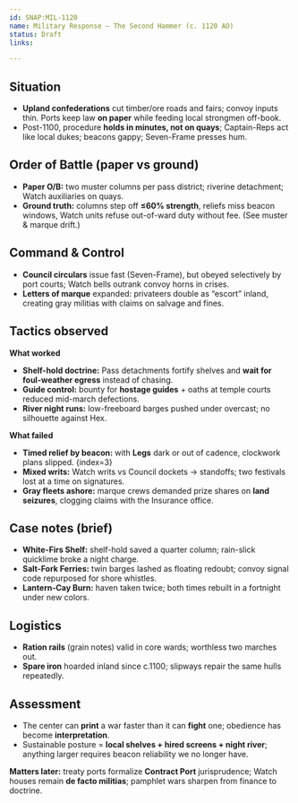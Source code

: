 ```yaml
---
id: SNAP:MIL-1120
name: Military Response — The Second Hammer (c. 1120 AO)
status: Draft
links:

---
```


## Situation
- **Upland confederations** cut timber/ore roads and fairs; convoy inputs thin. Ports keep law **on paper** while feeding local strongmen off-book. 
- Post-1100, procedure **holds in minutes, not on quays**; Captain-Reps act like local dukes; beacons gappy; Seven-Frame presses hum. 

## Order of Battle (paper vs ground)
- **Paper O/B:** two muster columns per pass district; riverine detachment; Watch auxiliaries on quays.  
- **Ground truth:** columns step off **≤60% strength**, reliefs miss beacon windows, Watch units refuse out-of-ward duty without fee. (See muster & marque drift.)  

## Command & Control
- **Council circulars** issue fast (Seven-Frame), but obeyed selectively by port courts; Watch bells outrank convoy horns in crises. 
- **Letters of marque** expanded: privateers double as “escort” inland, creating gray militias with claims on salvage and fines.

## Tactics observed
**What worked**
- **Shelf-hold doctrine:** Pass detachments fortify shelves and **wait for foul-weather egress** instead of chasing.  
- **Guide control:** bounty for **hostage guides** + oaths at temple courts reduced mid-march defections.  
- **River night runs:** low-freeboard barges pushed under overcast; no silhouette against Hex.

**What failed**
- **Timed relief by beacon:** with **Legs** dark or out of cadence, clockwork plans slipped. 
{index=3}  
- **Mixed writs:** Watch writs vs Council dockets → standoffs; two festivals lost at a time on signatures.  
- **Gray fleets ashore:** marque crews demanded prize shares on **land seizures**, clogging claims with the Insurance office.

## Case notes (brief)
- **White-Firs Shelf:** shelf-hold saved a quarter column; rain-slick quicklime broke a night charge.  
- **Salt-Fork Ferries:** twin barges lashed as floating redoubt; convoy signal code repurposed for shore whistles.  
- **Lantern-Cay Burn:** haven taken twice; both times rebuilt in a fortnight under new colors.

## Logistics
- **Ration rails** (grain notes) valid in core wards; worthless two marches out.  
- **Spare iron** hoarded inland since c.1100; slipways repair the same hulls repeatedly. 

## Assessment
- The center can **print** a war faster than it can **fight** one; obedience has become **interpretation**.  
- Sustainable posture = **local shelves + hired screens + night river**; anything larger requires beacon reliability we no longer have.

**Matters later:** treaty ports formalize **Contract Port** jurisprudence; Watch houses remain **de facto militias**; pamphlet wars sharpen from finance to doctrine. 
